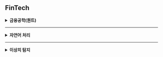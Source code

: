 ## FinTech

<details>
<summary><strong>금융공학(퀀트)</strong></summary>

- 국내 주식 데이터 수집 [![Open In Colab](https://colab.research.google.com/assets/colab-badge.svg)](https://drive.google.com/file/d/1DuQ51I5m4-cyAfLnV_XUyYMIR71ipjnd/view?usp=sharing)

</details>

---

<details>
<summary><strong>자연어 처리</strong></summary>

- 한국어 금융 뉴스 긍정, 부정 분류 [![Open In Colab](https://colab.research.google.com/assets/colab-badge.svg)](https://colab.research.google.com/drive/1xl6_rzcck9CSzMIaGuH-KYRwuhak2PL1?usp=sharing)

</details>

---

<details>
<summary><strong>이상치 탐지</strong></summary>

- 신용카드 사기거래 탐지 [![Open In Colab](https://colab.research.google.com/assets/colab-badge.svg)](https://colab.research.google.com/drive/17RTwnrg2CMFReG-GIUnHwohWyM7ENqgI?usp=sharing)

    > Isolation Forest [![Notion](https://img.shields.io/badge/Notion-000?logo=notion&logoColor=white)](https://www.notion.so/Isolation-Forest-25d47a380dc88067a642ddeb19d2069a?source=copy_link)  

</details>
